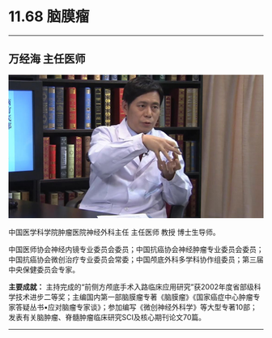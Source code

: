 # 11.68 脑膜瘤

---

## 万经海 主任医师

![1682522677945](image/c11_068/1682522677945.png)


中国医学科学院肿瘤医院神经外科主任 主任医师 教授 博士生导师。

中国医师协会神经内镜专业委员会委员；中国抗癌协会神经肿瘤专业委员会委员；中国抗癌协会微创治疗专业委员会常委；中国颅底外科多学科协作组委员；第三届中央保健委员会专家。

**主要成就：** 主持完成的“前侧方颅底手术入路临床应用研究”获2002年度省部级科学技术进步二等奖；主编国内第一部脑膜瘤专著《脑膜瘤》《国家癌症中心肿瘤专家答疑丛书•应对脑瘤专家谈》；参加编写《微创神经外科学》等大型专著10部；发表有关脑肿瘤、脊髓肿瘤临床研究SCI及核心期刊论文70篇。

---
